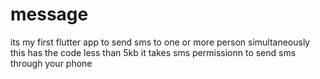 # message
its my first flutter app to send sms to one or more person simultaneously
this has the code less than 5kb 
it takes sms permissionn to send sms through your phone
